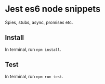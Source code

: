 # Jest es6 node snippets

Spies, stubs, async, promises etc.

## Install

In terminal, run `npm install`.

## Test

In terminal, run `npm run test`.